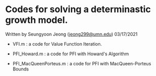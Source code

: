 # Codes for solving a determinastic growth model.

  Written by Seungyoon Jeong (jeong299@umn.edu)
  03/17/2021					          
  
- VFI.m : a code for Value Function Iteration. 

- PFI_Howard.m : a code for PFI with Howard's Algorithm

- PFI_MacQueenPorteus.m : a code for PFI with MacQueen-Porteus Bounds
